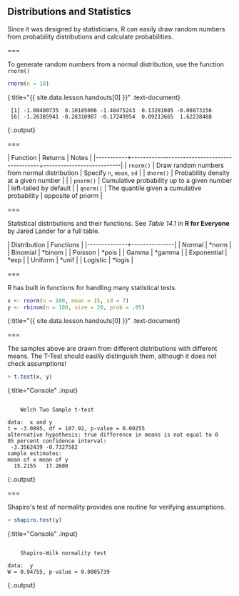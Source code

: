 ---
---

## Distributions and Statistics

Since it was designed by statisticians, R can easily draw random numbers from
probability distributions and calculate probabilities.

===

To generate random numbers from a normal distribution, use the function
`rnorm()`



~~~r
rnorm(n = 10)
~~~
{:title="{{ site.data.lesson.handouts[0] }}" .text-document}


~~~
 [1] -1.00400735  0.10185066 -1.40475243  0.13281085 -0.08873156
 [6] -1.26385941 -0.28310987 -0.17249954  0.09213665  1.62238488
~~~
{:.output}


===

| Function  | Returns                                      | Notes                     |
|-----------+----------------------------------------------+---------------------------|
| `rnorm()` | Draw random numbers from normal distribution | Specify `n`, `mean`, `sd` |
| `dnorm()` | Probability density at a given number        |                           |
| `pnorm()` | Cumulative probability up to a given number  | left-tailed by default    |
| `qnorm()` | The quantile given a cumulative probability  | opposite of pnorm         |

===

Statistical distributions and their functions.
See *Table 14.1* in **R for Everyone** by Jared Lander for a full table.

| Distribution | Functions     |
|--------------+---------------|
| Normal       | *norm         |
| Binomial     | *binom        |
| Poisson      | *pois         |
| Gamma        | *gamma        |
| Exponential  | *exp          |
| Uniform      | *unif         |
| Logistic     | *logis        |

===

R has built in functions for handling many statistical tests. 




~~~r
x <- rnorm(n = 100, mean = 15, sd = 7)
y <- rbinom(n = 100, size = 20, prob = .85)
~~~
{:title="{{ site.data.lesson.handouts[0] }}" .text-document}


===

The samples above are drawn from different distributions with different means.
The  T-Test should easilly distinguish them, although it does not check
assumptions!



~~~r
> t.test(x, y)
~~~
{:title="Console" .input}


~~~

	Welch Two Sample t-test

data:  x and y
t = -3.0895, df = 107.92, p-value = 0.00255
alternative hypothesis: true difference in means is not equal to 0
95 percent confidence interval:
 -3.3562439 -0.7327582
sample estimates:
mean of x mean of y 
  15.2155   17.2600 
~~~
{:.output}


===

Shapiro's test of normality provides one routine for verifying assumptions.



~~~r
> shapiro.test(y)
~~~
{:title="Console" .input}


~~~

	Shapiro-Wilk normality test

data:  y
W = 0.94755, p-value = 0.0005739
~~~
{:.output}

